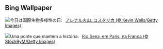 ## Bing Wallpaper
![](https://www.bing.com/th?id=OHR.BiodiverseCostaRica_JA-JP1077467676_UHD.jpg&w=1000)今日は国際生物多様性の日:&nbsp;&ensp;[アレナル火山, コスタリカ (© Kevin Wells/Getty Images)](https://www.bing.com/th?id=OHR.BiodiverseCostaRica_JA-JP1077467676_UHD.jpg)
<br><br/>
![](https://www.bing.com/th?id=OHR.PontdArcole_PT-BR4920312632_UHD.jpg&w=1000)Uma ponte que mantém a história:&nbsp;&ensp;[Rio Sena, em Paris, na França (© StockByM/Getty Images)](https://www.bing.com/th?id=OHR.PontdArcole_PT-BR4920312632_UHD.jpg)
<br><br/>
